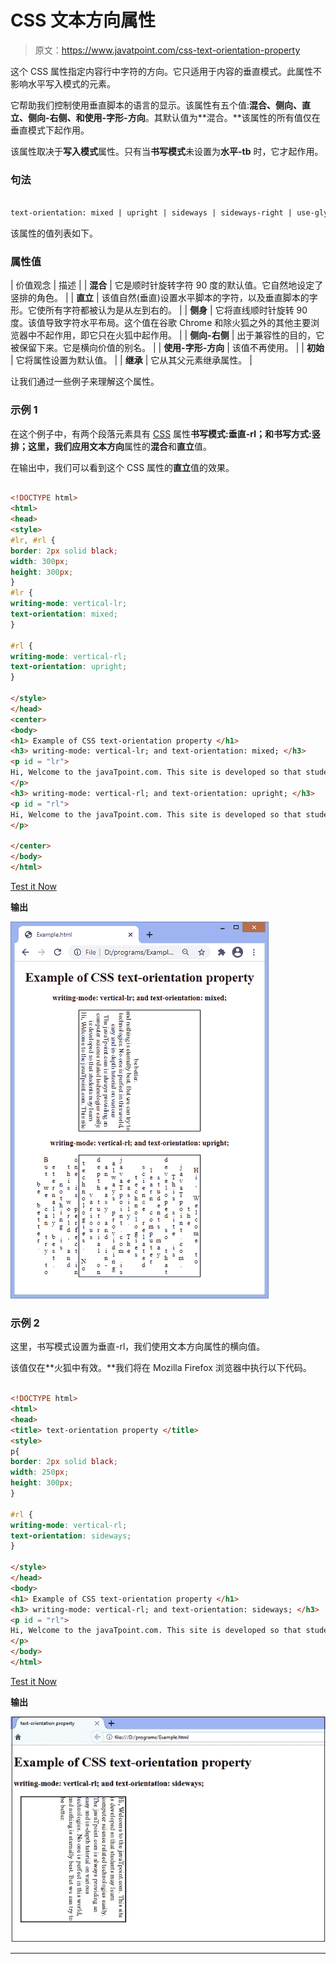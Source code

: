 # CSS 文本方向属性

> 原文：<https://www.javatpoint.com/css-text-orientation-property>

这个 CSS 属性指定内容行中字符的方向。它只适用于内容的垂直模式。此属性不影响水平写入模式的元素。

它帮助我们控制使用垂直脚本的语言的显示。该属性有五个值:**混合、侧向、直立、侧向-右侧、**和**使用-字形-方向**。其默认值为**混合。**该属性的所有值仅在垂直模式下起作用。

该属性取决于**写入模式**属性。只有当**书写模式**未设置为**水平-tb** 时，它才起作用。

### 句法

```html

text-orientation: mixed | upright | sideways | sideways-right | use-glyph-orientation | initial | inherit;

```

该属性的值列表如下。

### 属性值

| 价值观念 | 描述 |
| **混合** | 它是顺时针旋转字符 90 度的默认值。它自然地设定了竖排的角色。 |
| **直立** | 该值自然(垂直)设置水平脚本的字符，以及垂直脚本的字形。它使所有字符都被认为是从左到右的。 |
| **侧身** | 它将直线顺时针旋转 90 度。该值导致字符水平布局。这个值在谷歌 Chrome 和除火狐之外的其他主要浏览器中不起作用，即它只在火狐中起作用。 |
| **侧向-右侧** | 出于兼容性的目的，它被保留下来。它是横向价值的别名。 |
| **使用-字形-方向** | 该值不再使用。 |
| **初始** | 它将属性设置为默认值。 |
| **继承** | 它从其父元素继承属性。 |

让我们通过一些例子来理解这个属性。

### 示例 1

在这个例子中，有两个段落元素具有 [CSS](https://www.javatpoint.com/css-tutorial) 属性**书写模式:垂直-rl；**和**书写方式:竖排；**这里，我们应用**文本方向**属性的**混合**和**直立**值。

在输出中，我们可以看到这个 CSS 属性的**直立**值的效果。

```html

<!DOCTYPE html>
<html>
<head>
<style>
#lr, #rl {
border: 2px solid black;
width: 300px;
height: 300px;
}
#lr {
writing-mode: vertical-lr;
text-orientation: mixed;
}

#rl {
writing-mode: vertical-rl;
text-orientation: upright;
}

</style>
</head>
<center>
<body>
<h1> Example of CSS text-orientation property </h1>
<h3> writing-mode: vertical-lr; and text-orientation: mixed; </h3>
<p id = "lr">
Hi, Welcome to the javaTpoint.com. This site is developed so that students may learn computer science related technologies easily. The javaTpoint.com is always providing an easy and in-depth tutorial on various technologies. No one is perfect in this world, and nothing is eternally best. But we can try to be better.
</p>
<h3> writing-mode: vertical-rl; and text-orientation: upright; </h3>
<p id = "rl">
Hi, Welcome to the javaTpoint.com. This site is developed so that students may learn computer science related technologies easily. The javaTpoint.com is always providing an easy and in-depth tutorial on various technologies. No one is perfect in this world, and nothing is eternally best. But we can try to be better.
</p>

</center>
</body>
</html>

```

[Test it Now](https://www.javatpoint.com/oprweb/test.jsp?filename=css-text-orientation-property1)

**输出**

![CSS text-orientation property](img/0fe473c5594a8586bc6a9ce03032e243.png)

### 示例 2

这里，书写模式设置为垂直-rl，我们使用文本方向属性的横向值。

该值仅在**火狐中有效。**我们将在 Mozilla Firefox 浏览器中执行以下代码。

```html

<!DOCTYPE html>
<html>
<head>
<title> text-orientation property </title>
<style>
p{
border: 2px solid black;
width: 250px;
height: 300px;
}

#rl {
writing-mode: vertical-rl;
text-orientation: sideways;
}

</style>
</head>
<body>
<h1> Example of CSS text-orientation property </h1>
<h3> writing-mode: vertical-rl; and text-orientation: sideways; </h3>
<p id = "rl">
Hi, Welcome to the javaTpoint.com. This site is developed so that students may learn computer science related technologies easily. The javaTpoint.com is always providing an easy and in-depth tutorial on various technologies. No one is perfect in this world, and nothing is eternally best. But we can try to be better.
</p>
</body>
</html>

```

[Test it Now](https://www.javatpoint.com/oprweb/test.jsp?filename=css-text-orientation-property2)

**输出**

![CSS text-orientation property](img/50ed4c167532d59609c1635686205632.png)

* * *